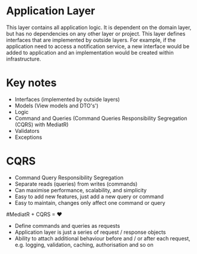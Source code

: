 ﻿# Application Layer

This layer contains all application logic. It is dependent on the domain layer, but has no dependencies on any other layer or project.
This layer defines interfaces that are implemented by outside layers. 
For example, if the application need to access a notification service, a new interface would be added to application and an implementation would be created within infrastructure.

# Key notes
* Interfaces (implemented by outside layers)
* Models (View models and DTO's')
* Logic
* Command and Queries (Command Queries Responsibility Segregation (CQRS) with MediatR)
* Validators
* Exceptions

# CQRS
* Command Query Responsibility Segregation
* Separate reads (queries) from writes (commands)
* Can maximise performance, scalability, and simplicity
* Easy to add new features, just add a new query or command
* Easy to maintain, changes only affect one command or query

#MediatR + CQRS = ♥
* Define commands and queries as requests
* Application layer is just a series of request / response objects
* Ability to attach additional behaviour before and / or after each request, e.g. logging, validation, caching, authorisation and so on
